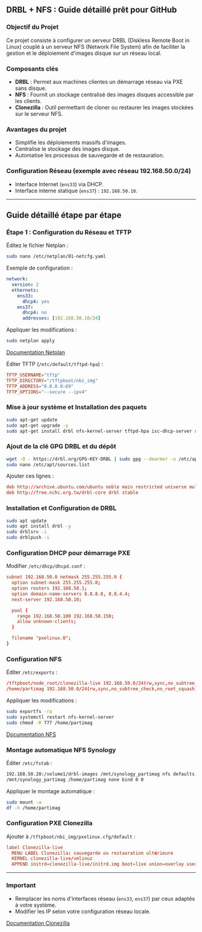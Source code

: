## DRBL + NFS : Guide détaillé prêt pour GitHub

### Objectif du Projet
Ce projet consiste à configurer un serveur DRBL (Diskless Remote Boot in Linux) couplé à un serveur NFS (Network File System) afin de faciliter la gestion et le déploiement d'images disque sur un réseau local.

### Composants clés
- **DRBL** : Permet aux machines clientes un démarrage réseau via PXE sans disque.
- **NFS** : Fournit un stockage centralisé des images disques accessible par les clients.
- **Clonezilla** : Outil permettant de cloner ou restaurer les images stockées sur le serveur NFS.

### Avantages du projet
- Simplifie les déploiements massifs d'images.
- Centralise le stockage des images disque.
- Automatise les processus de sauvegarde et de restauration.

### Configuration Réseau (exemple avec réseau 192.168.50.0/24)
- Interface Internet (`ens33`) via DHCP.
- Interface interne statique (`ens37`) : `192.168.50.10`.

---

## Guide détaillé étape par étape

### Étape 1 : Configuration du Réseau et TFTP

Éditez le fichier Netplan :
```bash
sudo nano /etc/netplan/01-netcfg.yaml
```

Exemple de configuration :
```yaml
network:
  version: 2
  ethernets:
    ens33:
      dhcp4: yes
    ens37:
      dhcp4: no
      addresses: [192.168.50.10/24]
```
Appliquer les modifications :
```bash
sudo netplan apply
```
[Documentation Netplan](https://netplan.io/reference/)

Éditer TFTP (`/etc/default/tftpd-hpa`) :
```conf
TFTP_USERNAME="tftp"
TFTP_DIRECTORY="/tftpboot/nbi_img"
TFTP_ADDRESS="0.0.0.0:69"
TFTP_OPTIONS="--secure --ipv4"
```

### Mise à jour système et Installation des paquets
```bash
sudo apt-get update
sudo apt-get upgrade -y
sudo apt-get install drbl nfs-kernel-server tftpd-hpa isc-dhcp-server syslinux-common unzip wget -y
```

### Ajout de la clé GPG DRBL et du dépôt
```bash
wget -O - https://drbl.org/GPG-KEY-DRBL | sudo gpg --dearmor -o /etc/apt/trusted.gpg.d/drbl.gpg
sudo nano /etc/apt/sources.list
```
Ajouter ces lignes :
```conf
deb http://archive.ubuntu.com/ubuntu noble main restricted universe multiverse
deb http://free.nchc.org.tw/drbl-core drbl stable
```

### Installation et Configuration de DRBL
```bash
sudo apt update
sudo apt install drbl -y
sudo drblsrv -i
sudo drblpush -i
```

### Configuration DHCP pour démarrage PXE
Modifier `/etc/dhcp/dhcpd.conf` :
```conf
subnet 192.168.50.0 netmask 255.255.255.0 {
  option subnet-mask 255.255.255.0;
  option routers 192.168.50.1;
  option domain-name-servers 8.8.8.8, 8.8.4.4;
  next-server 192.168.50.10;

  pool {
    range 192.168.50.100 192.168.50.150;
    allow unknown-clients;
  }

  filename "pxelinux.0";
}
```

### Configuration NFS
Éditer `/etc/exports` :
```conf
/tftpboot/node_root/clonezilla-live 192.168.50.0/24(rw,sync,no_subtree_check,no_root_squash)
/home/partimag 192.168.50.0/24(rw,sync,no_subtree_check,no_root_squash)
```
Appliquer les modifications :
```bash
sudo exportfs -ra
sudo systemctl restart nfs-kernel-server
sudo chmod -R 777 /home/partimag
```
[Documentation NFS](https://help.ubuntu.com/community/NFSv4Howto)

### Montage automatique NFS Synology
Éditer `/etc/fstab` :
```bash
192.168.50.20:/volume1/drbl-images /mnt/synology_partimag nfs defaults,_netdev 0 0
/mnt/synology_partimag /home/partimag none bind 0 0
```
Appliquer le montage automatique :
```bash
sudo mount -a
df -h /home/partimag
```

### Configuration PXE Clonezilla
Ajouter à `/tftpboot/nbi_img/pxelinux.cfg/default` :
```conf
label Clonezilla-live
  MENU LABEL Clonezilla: sauvegarde ou restauration ultérieure
  KERNEL clonezilla-live/vmlinuz
  APPEND initrd=clonezilla-live/initrd.img boot=live union=overlay username=user hostname=clonezilla config loglevel=0 netboot=nfs nfsroot=192.168.50.10:/tftpboot/node_root/clonezilla-live/ ocs_server="192.168.50.10" ocs_daemonon="ssh" ocs_prerun="mount -t nfs -o vers=3 192.168.50.20:/volume1/drbl-images /home/partimag"
```

---

### Important
- Remplacer les noms d'interfaces réseau (`ens33`, `ens37`) par ceux adaptés à votre système.
- Modifier les IP selon votre configuration réseau locale.

[Documentation Clonezilla](https://clonezilla.org/livepxe.php)

